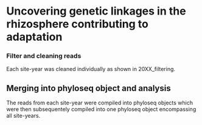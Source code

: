 # Uncovering genetic linkages in the rhizosphere contributing to adaptation


### Filter and cleaning reads
Each site-year was cleaned individually as shown in 20XX_filtering. 

## Merging into phyloseq object and analysis
The reads from each site-year were compiled into phyloseq objects which were then subsequentely compiled into one phyloseq object encompassing all site-years.
